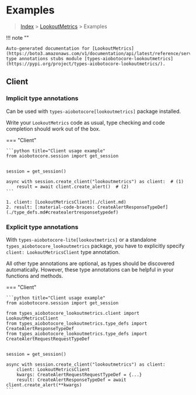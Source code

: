 # Examples

> [Index](../README.md) > [LookoutMetrics](./README.md) > Examples

!!! note ""

    Auto-generated documentation for [LookoutMetrics](https://boto3.amazonaws.com/v1/documentation/api/latest/reference/services/lookoutmetrics.html#LookoutMetrics)
    type annotations stubs module [types-aiobotocore-lookoutmetrics](https://pypi.org/project/types-aiobotocore-lookoutmetrics/).

## Client

### Implicit type annotations

Can be used with `types-aiobotocore[lookoutmetrics]` package installed.

Write your `LookoutMetrics` code as usual,
type checking and code completion should work out of the box.



=== "Client"

    ```python title="Client usage example"
    from aiobotocore.session import get_session


    session = get_session()

    async with session.create_client("lookoutmetrics") as client:  # (1)
        result = await client.create_alert()  # (2)
    ```

    1. client: [LookoutMetricsClient](./client.md)
    2. result: [:material-code-braces: CreateAlertResponseTypeDef](./type_defs.md#createalertresponsetypedef) 






### Explicit type annotations

With `types-aiobotocore-lite[lookoutmetrics]`
or a standalone `types_aiobotocore_lookoutmetrics` package, you have to explicitly specify
`client: LookoutMetricsClient` type annotation.

All other type annotations are optional, as types should be discovered automatically.
However, these type annotations can be helpful in your functions and methods.


=== "Client"

    ```python title="Client usage example"
    from aiobotocore.session import get_session

    from types_aiobotocore_lookoutmetrics.client import LookoutMetricsClient
    from types_aiobotocore_lookoutmetrics.type_defs import CreateAlertResponseTypeDef
    from types_aiobotocore_lookoutmetrics.type_defs import CreateAlertRequestRequestTypeDef


    session = get_session()

    async with session.create_client("lookoutmetrics") as client:
        client: LookoutMetricsClient
        kwargs: CreateAlertRequestRequestTypeDef = {...}
        result: CreateAlertResponseTypeDef = await client.create_alert(**kwargs)
    ```




